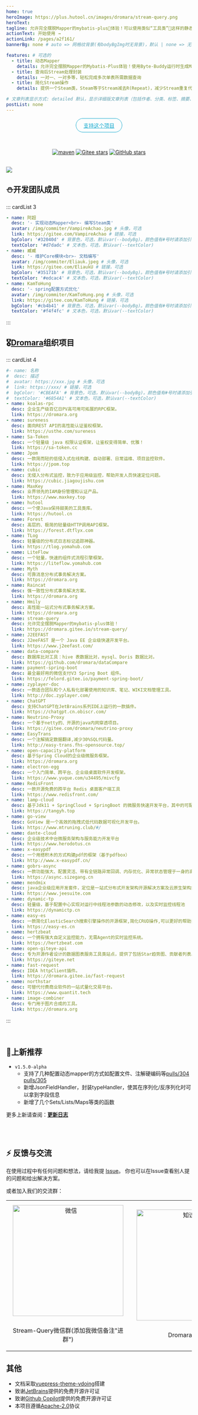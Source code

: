 ```yaml
---
home: true
heroImage: https://plus.hutool.cn/images/dromara/stream-query.png
heroText: 
tagline: 允许完全摆脱Mapper的mybatis-plus🌽体验！可以使用类似“工具类”🔧这样的静态函数进行数据库操作
actionText: 开始使用 →
actionLink: /pages/a2f161/
bannerBg: none # auto => 网格纹背景(有bodyBgImg时无背景)，默认 | none => 无 | '大图地址' | background: 自定义背景样式       提示：如发现文本颜色不适应你的背景时可以到palette.styl修改$bannerTextColor变量

features: # 可选的
  - title: 动态Mapper
    details: 允许完全摆脱Mapper的Mybatis-Plus体验！使用Byte-Buddy运行时生成Mapper
  - title: 查询后Stream处理封装
    details: 一对一、一对多等，轻松完成多次单表所需数据查询
  - title: 简化Stream操作
    details: 提供一个Steam类，Steam等于Stream减去R(Repeat)，减少Stream重复代码

# 文章列表显示方式: detailed 默认，显示详细版文章列表（包括作者、分类、标签、摘要、分页等）| simple => 显示简约版文章列表（仅标题和日期）| none 不显示文章列表
postList: none
---
```

<p align="center">
  <a class="become-sponsor" href="/pages/1b12ed/">支持这个项目</a>
</p>

<style>
.become-sponsor {
  padding: 8px 20px;
  display: inline-block;
  color: #11a8cd;
  border-radius: 30px;
  box-sizing: border-box;
  border: 1px solid #11a8cd;
}
.repo-link::before {
    content: 'Gitee';
    font-size: initial;
}
.repo-link{
    font-size: 0;
}
.repo-link>span{
    position: relative;
    bottom: 4px;
}
</style>

<br/>
<p align="center">
  <a href="https://search.maven.org/artifact/org.dromara/stream-query" target="_blank"><img src="https://img.shields.io/maven-central/v/org.dromara.stream-query/stream-query.svg?label=Maven%20Central" alt="maven" class="no-zoom"></a>
  <a href="https://gitee.com/dromara/stream-query" target="_blank"><img src='https://gitee.com/dromara/stream-query/badge/star.svg' alt='Gitee stars' class="no-zoom"></a>
  <a href="https://gitee.com/dromara/stream-query" target="_blank"><img src='https://img.shields.io/github/stars/dromara/stream-query.svg?style=social' alt='GitHub stars' class="no-zoom"></a>
</p>

<br/>
<!-- <p align="center" style="color: #999;">
  赞助商（招募中）
</p>
<p align="center">
  <a href="#" target="_blank"><img :src="$withBase('/img/gif/洛琪希哭唧唧.gif')" alt="sponsor" class="no-zoom" style="height: 150px;border-radius: 2px;"></a>
</p>
-->
<a target="_blank" href="https://www.xiaonuo.vip/?from=hutool">
  <img src="https://plus.hutool.cn/images/ad/xiaonuo_banner.jpg" />
</a>

## ⛄开发团队成员
::: cardList 3
```yaml
- name: 阿超
  desc: '- 实现动态Mapper<br>- 编写Steam类'
  avatar: /img/commiter/VampireAchao.jpg # 头像，可选
  link: https://gitee.com/VampireAchao # 链接，可选
  bgColor: '#32040d' # 背景色，可选，默认var(--bodyBg)。颜色值有#号时请添加引号
  textColor: '#d7dadc' # 文本色，可选，默认var(--textColor)
- name: 臧臧
  desc: '- 维护Core模块<br>- 文档编写'
  avatar: /img/commiter/Eliauk.jpeg # 头像，可选
  link: https://gitee.com/EliaukU # 链接，可选
  bgColor: '#35171b' # 背景色，可选，默认var(--bodyBg)。颜色值有#号时请添加引号
  textColor: '#edcac4' # 文本色，可选，默认var(--textColor)
- name: KamToHung
  desc: '- spring配置方式优化'
  avatar: /img/commiter/KamToHung.png # 头像，可选
  link: https://gitee.com/KamToHung # 链接，可选
  bgColor: '#cb4b41' # 背景色，可选，默认var(--bodyBg)。颜色值有#号时请添加引号
  textColor: '#f4f4fc' # 文本色，可选，默认var(--textColor)
```
:::

## 🎖[Dromara](https://dromara.org/)组织项目
::: cardList 4
```yaml
#- name: 名称
#  desc: 描述
#  avatar: https://xxx.jpg # 头像，可选
#  link: https://xxx/ # 链接，可选
#  bgColor: '#CBEAFA' # 背景色，可选，默认var(--bodyBg)。颜色值有#号时请添加引号
#  textColor: '#6854A1' # 文本色，可选，默认var(--textColor)
- name: koalas-rpc
  desc: 企业生产级百亿日PV高可用可拓展的RPC框架。
  link: https://dromara.org
- name: sureness
  desc: 面向REST API的高性能认证鉴权框架。
  link: https://usthe.com/sureness
- name: Sa-Token
  desc: 一个轻量级 java 权限认证框架，让鉴权变得简单、优雅！
  link: https://sa-token.cc
- name: Jpom
  desc: 一款简而轻的低侵入式在线构建、自动部署、日常运维、项目监控软件。
  link: https://jpom.top
- name: cubic
  desc: 无侵入分布式监控，致力于应用级监控，帮助开发人员快速定位问题。
  link: https://cubic.jiagoujishu.com
- name: MaxKey
  desc: 业界领先的IAM身份管理和认证产品。
  link: https://www.maxkey.top
- name: hutool
  desc: 一个使Java保持甜美的工具类库。
  link: https://hutool.cn
- name: Forest
  desc: 高层的、极简的轻量级HTTP调用API框架。
  link: https://forest.dtflyx.com
- name: TLog
  desc: 轻量级的分布式日志标记追踪神器。
  link: https://tlog.yomahub.com
- name: LiteFlow
  desc: 一个轻量，快速的组件式流程引擎框架。
  link: https://liteflow.yomahub.com
- name: Myth
  desc: 可靠消息分布式事务解决方案。
  link: https://dromara.org
- name: Raincat
  desc: 强一致性分布式事务解决方案。
  link: https://dromara.org
- name: Hmily
  desc: 高性能一站式分布式事务解决方案。
  link: https://dromara.org
- name: stream-query
  desc: 允许完全摆脱Mapper的mybatis-plus体验！
  link: https://dromara.gitee.io/stream-query/
- name: J2EEFAST
  desc: J2eeFAST 是一个 Java EE 企业级快速开发平台。
  link: https://www.j2eefast.com/
- name: data-compare
  desc: 数据库比对工具：hive 表数据比对，mysql、Doris 数据比对。
  link: https://github.com/dromara/dataCompare
- name: payment-spring-boot
  desc: 最全最好用的微信支付V3 Spring Boot 组件。
  link: https://felord.gitee.io/payment-spring-boot/
- name: zyplayer-doc
  desc: 一款适合团队和个人私有化部署使用的知识库、笔记、WIKI文档管理工具。
  link: http://doc.zyplayer.com/
- name: ChatGPT
  desc: 支持ChatGPT在JetBrains系列IDE上运行的一款插件。
  link: https://chatgpt.cn.obiscr.com/
- name: Neutrino-Proxy
  desc: 一个基于netty的、开源的java内网穿透项目。
  link: https://gitee.com/dromara/neutrino-proxy
- name: EasyTrans
  desc: 一个注解搞定数据翻译,减少30%SQL代码量。
  link: http://easy-trans.fhs-opensource.top/
- name: open-capacity-platform
  desc: 基于Spring Cloud的企业级微服务框架。
  link: https://dromara.org
- name: electron-egg
  desc: 一个入门简单、跨平台、企业级桌面软件开发框架。
  link: https://www.yuque.com/u34495/mivcfg
- name: RedisFront
  desc: 一款开源免费的跨平台 Redis 桌面客户端工具
  link: https://www.redisfront.com/
- name: lamp-cloud
  desc: 基于Jdk11 + SpringCloud + SpringBoot 的微服务快速开发平台，其中的可配置的SaaS功能尤其闪耀
  link: https://tangyh.top
- name: go-view
  desc: GoView 是一个高效的拖拽式低代码数据可视化开发平台。
  link: https://www.mtruning.club/#/
- name: dante-cloud
  desc: 企业级技术中台微服务架构与服务能力开发平台
  link: https://www.herodotus.cn
- name: x-easypdf
  desc: 一个用搭积木的方式构建pdf的框架（基于pdfbox）
  link: http://www.x-easypdf.cn/
- name: gobrs-async
  desc: 一款功能强大、配置灵活、带有全链路异常回调、内存优化、异常状态管理于一身的高性能异步编排框架
  link: https://async.sizegang.cn
- name: mendmix
  desc: java企业级应用开发套件，定位是一站式分布式开发架构开源解决方案及云原生架构技术底座
  link: https://www.jeesuite.com
- name: dynamic-tp
  desc: 轻量级，基于配置中心实现对运行中线程池参数的动态修改，以及实时监控线程池
  link: https://dynamictp.cn
- name: easy-es
  desc: 一款简化ElasticSearch搜索引擎操作的开源框架,简化CRUD操作,可以更好的帮助开发者减轻开发负担。
  link: https://easy-es.cn
- name: hertzbeat
  desc: 一个拥有强大自定义监控能力，无需Agent的实时监控系统。
  link: https://hertzbeat.com
- name: open-giteye-api
  desc: 专为开源作者设计的数据图表服务工具类站点，提供了包括Star趋势图、贡献者列表、Gitee指数等数据图表服务。
  link: https://giteye.net
- name: fast-request
  desc: IDEA httpClient插件。
  link: https://dromara.gitee.io/fast-request
- name: northstar
  desc: 可替代付费商业软件的一站式量化交易平台。
  link: https://www.quantit.tech
- name: image-combiner
  desc: 专门用于图片合成的工具。
  link: https://dromara.org
```
:::

<!-- <object type="image/svg+xml" data="/img/projects.svg"></object> -->

<br/>

## 🎉上新推荐
* `v1.5.0-alpha`
  - 支持了几种配置动态mapper的方式如配置文件、注解硬编码等[pulls/304](https://gitee.com/dromara/stream-query/pulls/304) [pulls/305](https://gitee.com/dromara/stream-query/pulls/305)
  - 新增JsonFieldHandler，封装typeHandler，使其在序列化/反序列化时可以拿到字段信息
  - 新增了几个Sets/Lists/Maps等类的函数

更多上新请查阅：[**更新日志**](https://gitee.com/dromara/stream-query/releases)

<br/>

<!-- ## ⚡️未来...

::: tip
期待 [支持JDK17](https://gitee.com/dromara/stream-query/issues/I6SE3B)
期待 [支持MongoDB](https://gitee.com/dromara/stream-query/issues/I6OSE5)

一起来完善这个项目吧~
::: -->

<br/>

## ⚡ 反馈与交流

在使用过程中有任何问题和想法，请给我提 [Issue](https://gitee.com/dromara/stream-query/issues)。
你也可以在Issue查看别人提的问题和给出解决方案。

或者加入我们的交流群：

<table>
  <tbody>
    <tr>
      <td align="center" valign="middle">
        <img :src="$withBase('/img/qrcode/rubenachao.jpg')" alt="微信" class="no-zoom" style="width:300px;margin: 10px;">
        <p>Stream-Query微信群(添加我微信备注"进群")</p>
      </td>
      <td align="center" valign="middle">
        <img :src="$withBase('/img/qrcode/knowledge-planet.jpg')" alt="知识星球" class="no-zoom" style="width:300px;margin: 10px;">
        <p>Dromara知识星球</p>
      </td>
    </tr>
  </tbody>
</table>

## 其他

* 文档采取[vuepress-theme-vdoing](https://doc.xugaoyi.com/)搭建
* 致谢[JetBrains](https://www.jetbrains.com/?from=stream-query)提供的免费开源许可证
* 致谢[Github Copilot](https://copilot.github.com/)提供的免费开源许可证
* 本项目遵循[Apache-2.0](https://www.apache.org/licenses/LICENSE-2.0.html)协议

<!-- AD -->
<div class="wwads-cn wwads-horizontal page-wwads" data-id="136"></div>
<style>
  .page-wwads{
    width:100%!important;
    min-height: 0;
    margin: 0;
  }
  .page-wwads .wwads-img img{
    width:80px!important;
  }
  .page-wwads .wwads-poweredby{
    width: 40px;
    position: absolute;
    right: 25px;
    bottom: 3px;
  }
  .wwads-content .wwads-text, .page-wwads .wwads-text{
    height: 100%;
    padding-top: 5px;
    display: block;
  }
</style>
